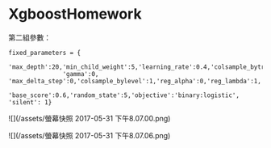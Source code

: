 # XgboostHomework

第二組參數：

```
fixed_parameters = {
               'max_depth':20,'min_child_weight':5,'learning_rate':0.4,'colsample_bytree':0.6,‘subsample':0.9,
               'gamma':0, 'max_delta_step':0,'colsample_bylevel':1,'reg_alpha':0,'reg_lambda':1,'scale_pos_weight':1,
               'base_score':0.6,'random_state':5,'objective':'binary:logistic', 'silent': 1}
```

![](/assets/螢幕快照 2017-05-31 下午8.07.00.png)

![](/assets/螢幕快照 2017-05-31 下午8.07.06.png)

